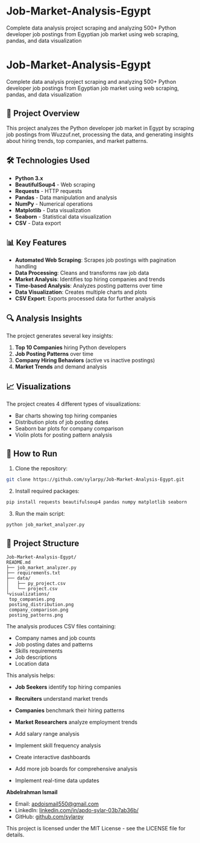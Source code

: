 # Job-Market-Analysis-Egypt
Complete data analysis project scraping and analyzing 500+ Python developer job postings from Egyptian job market using web scraping, pandas, and data visualization
# Job-Market-Analysis-Egypt

Complete data analysis project scraping and analyzing 500+ Python developer job postings from Egyptian job market using web scraping, pandas, and data visualization

## 🎯 Project Overview

This project analyzes the Python developer job market in Egypt by scraping job postings from Wuzzuf.net, processing the data, and generating insights about hiring trends, top companies, and market patterns.

## 🛠 Technologies Used

- **Python 3.x**
- **BeautifulSoup4** - Web scraping
- **Requests** - HTTP requests
- **Pandas** - Data manipulation and analysis
- **NumPy** - Numerical operations
- **Matplotlib** - Data visualization
- **Seaborn** - Statistical data visualization
- **CSV** - Data export

## 📊 Key Features

- **Automated Web Scraping**: Scrapes job postings with pagination handling
- **Data Processing**: Cleans and transforms raw job data
- **Market Analysis**: Identifies top hiring companies and trends
- **Time-based Analysis**: Analyzes posting patterns over time
- **Data Visualization**: Creates multiple charts and plots
- **CSV Export**: Exports processed data for further analysis

## 🔍 Analysis Insights

The project generates several key insights:

1. **Top 10 Companies** hiring Python developers
2. **Job Posting Patterns** over time
3. **Company Hiring Behaviors** (active vs inactive postings)
4. **Market Trends** and demand analysis

## 📈 Visualizations

The project creates 4 different types of visualizations:
- Bar charts showing top hiring companies
- Distribution plots of job posting dates
- Seaborn bar plots for company comparison
- Violin plots for posting pattern analysis

## 🚀 How to Run

1. Clone the repository:
```bash
git clone https://github.com/sylarpy/Job-Market-Analysis-Egypt.git
```

2. Install required packages:
```bash
pip install requests beautifulsoup4 pandas numpy matplotlib seaborn
```

3. Run the main script:
```bash
python job_market_analyzer.py
```

## 📁 Project Structure

```
Job-Market-Analysis-Egypt/
README.md
├── job_market_analyzer.py
├── requirements.txt
├── data/
│   ├── py_project.csv
│   └── project.csv
└visualizations/
 top_companies.png
 posting_distribution.png
 company_comparison.png
 posting_patterns.png
```



The analysis produces CSV files containing:
- Company names and job counts
- Job posting dates and patterns
- Skills requirements
- Job descriptions
- Location data



This analysis helps:
- **Job Seekers** identify top hiring companies
- **Recruiters** understand market trends
- **Companies** benchmark their hiring patterns
- **Market Researchers** analyze employment trends


- Add salary range analysis
- Implement skill frequency analysis
- Create interactive dashboards
- Add more job boards for comprehensive analysis
- Implement real-time data updates



**Abdelrahman Ismail**
- Email: apdoismail550@gmail.com
- LinkedIn: [linkedin.com/in/apdo-sylar-03b7ab36b/](https://www.linkedin.com/in/apdo-sylar-03b7ab36b/)
- GitHub: [github.com/sylarpy](https://github.com/sylarpy)



This project is licensed under the MIT License - see the LICENSE file for details.

